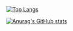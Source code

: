 [![Top Langs](https://github-readme-stats.vercel.app/api/top-langs/?username=anuraghazra)](https://github.com/anuraghazra/github-readme-stats)

[![Anurag's GitHub stats](https://github-readme-stats.vercel.app/api?username=sdvhd&theme=merko&count_private=true&show_icons=true)](https://github.com/anuraghazra/github-readme-stats)
